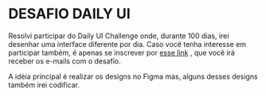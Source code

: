 # DESAFIO DAILY UI
Resolvi participar do Daily UI Challenge onde, durante 100 dias, irei desenhar uma interface diferente por dia. Caso você tenha interesse em participar também, é apenas se inscrever por [esse link](https://www.dailyui.co/) , que você irá receber os e-mails com o desafio.

A idéia principal é realizar os designs no Figma mas, alguns desses designs também irei codificar.




